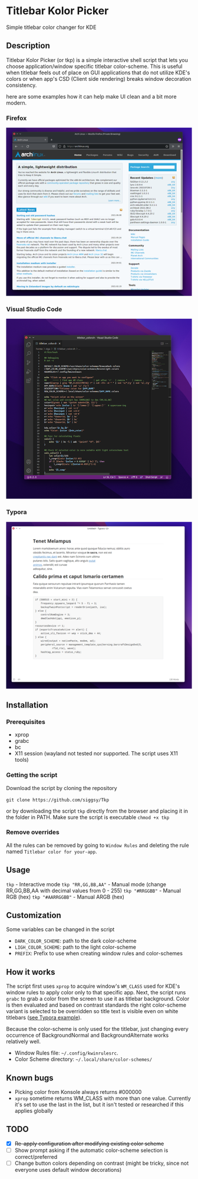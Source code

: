 # Titlebar Kolor Picker

Simple titlebar color changer for KDE

## Description

Titlebar Kolor Picker (or tkp) is a simple interactive shell script that lets you choose application/window specific titlebar color-scheme. This is useful when titlebar feels out of place on GUI applications that do not utilize KDE's colors or when app's CSD (Client side rendering) breaks window decoration consistency.

here are some examples how it can help make UI clean and a bit more modern.

### Firefox
![image-20210809183547063](screenshots/image-20210809183547063.png)

### Visual Studio Code
![image-20210808124344563](screenshots/image-20210808124344563.png)

### Typora
![image-20210808154411005](screenshots/image-20210808154411005.png)


## Installation

### Prerequisites

- xprop
- grabc
- bc
- X11 session (wayland not tested nor supported. The script uses X11 tools)

### Getting the script

Download the script by cloning the repository 

```git clone https://github.com/siggsy/Tkp```

or by downloading the script `tkp` directly from the browser and placing it in the folder in PATH. Make sure the script is executable `chmod +x tkp`

### Remove overrides

All the rules can be removed by going to `Window Rules` and deleting the rule named  `Titlebar color for your-app`.



## Usage

`tkp` - Interactive mode
`tkp "RR,GG,BB,AA"` - Manual mode (change RR,GG,BB,AA with decimal values from 0 - 255)
`tkp "#RRGGBB"` - Manual RGB (hex)
`tkp "#AARRGGBB"` - Manual ARGB (hex)


## Customization

Some variables can be changed in the script
- `DARK_COLOR_SCHEME`: path to the dark color-scheme
- `LIGH_COLOR_SCHEME`: path to the light color-scheme
- `PREFIX`: Prefix to use when creating window rules and color-schemes


## How it works

The script first uses `xprop` to acquire window's `WM_CLASS` used for KDE's window rules to apply color only to that specific app. Next, the script runs `grabc` to grab a color from the screen to use it as titlebar background. Color is then evaluated and based on contrast standards the right color-scheme variant is selected to be overridden so title text is visible even on white titlebars ([see Typora example](#typora)).

Because the color-scheme is only used for the titlebar, just changing every occurrence of BackgroundNormal and BackgroundAlternate works relatively well.

- Window Rules file: `~/.config/kwinrulesrc`.
- Color Scheme directory: `~/.local/share/color-schemes/`


## Known bugs

- Picking color from Konsole always returns #000000
- `xprop` sometime returns WM_CLASS with more than one value. Currently it's set to use the last in the list, but it isn't tested or researched if this applies globally


## TODO

- [x] ~~Re-apply configuration after modifying  existing color scheme~~
- [ ] Show prompt asking if the automatic color-scheme selection is correct/preferred 
- [ ] Change button colors depending on contrast (might be tricky, since not everyone uses default window decorations)